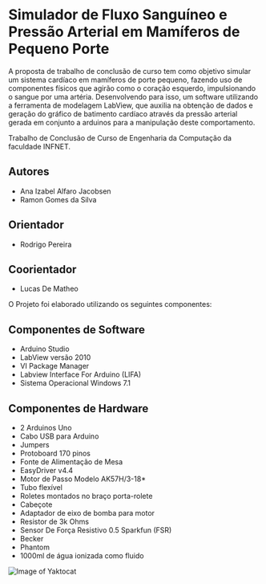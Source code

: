 # Simulador de Fluxo Sanguíneo e Pressão Arterial em Mamíferos de Pequeno Porte

A proposta de trabalho de conclusão de curso tem como objetivo simular um sistema cardíaco em mamíferos de porte pequeno, fazendo uso de componentes físicos que agirão como o coração esquerdo, impulsionando o sangue por uma artéria. Desenvolvendo para isso, um software utilizando a ferramenta de modelagem LabView, que auxilia na obtenção de dados e  geração do gráfico de batimento cardíaco através da pressão arterial gerada em conjunto a arduinos para a manipulação deste comportamento.

Trabalho de Conclusão de Curso de Engenharia da Computação da faculdade INFNET.

## Autores
* Ana Izabel Alfaro Jacobsen
* Ramon Gomes da Silva

## Orientador
* Rodrigo Pereira

## Coorientador
* Lucas De Matheo

O Projeto foi elaborado utilizando os seguintes componentes:

## Componentes de Software

* Arduino Studio
* LabView versão 2010
* VI Package Manager
* Labview Interface For Arduino (LIFA)
* Sistema Operacional Windows 7.1


## Componentes de Hardware

* 2 Arduinos Uno 
* Cabo USB para Arduino
* Jumpers
* Protoboard 170 pinos
* Fonte de Alimentação de Mesa 
* EasyDriver v4.4
* Motor de Passo Modelo AK57H/3-18*
* Tubo flexível
* Roletes montados no braço porta-rolete
* Cabeçote
* Adaptador de eixo de bomba para motor
* Resistor de 3k Ohms
* Sensor De Força Resistivo 0.5 Sparkfun (FSR)
* Becker
* Phantom
* 1000ml de água ionizada como fluido

![Image of Yaktocat](https://octodex.github.com/images/yaktocat.png)












